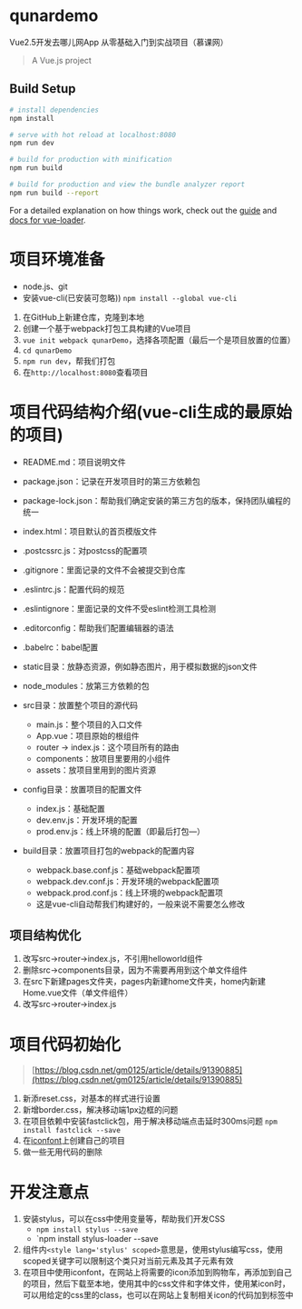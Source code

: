 # qunardemo
Vue2.5开发去哪儿网App  从零基础入门到实战项目（慕课网）

> A Vue.js project

## Build Setup

``` bash
# install dependencies
npm install

# serve with hot reload at localhost:8080
npm run dev

# build for production with minification
npm run build

# build for production and view the bundle analyzer report
npm run build --report
```

For a detailed explanation on how things work, check out the [guide](http://vuejs-templates.github.io/webpack/) and [docs for vue-loader](http://vuejs.github.io/vue-loader).


# 项目环境准备
* node.js、git
* 安装vue-cli(已安装可忽略))
`npm install --global vue-cli`

1. 在GitHub上新建仓库，克隆到本地
2. 创建一个基于webpack打包工具构建的Vue项目
3. `vue init webpack qunarDemo`，选择各项配置（最后一个是项目放置的位置）
4. `cd qunarDemo`
5. `npm run dev`，帮我们打包
6. 在`http://localhost:8080`查看项目

# 项目代码结构介绍(vue-cli生成的最原始的项目)
* README.md：项目说明文件
* package.json：记录在开发项目时的第三方依赖包
* package-lock.json：帮助我们确定安装的第三方包的版本，保持团队编程的统一
* index.html：项目默认的首页模版文件
* .postcssrc.js：对postcss的配置项
* .gitignore：里面记录的文件不会被提交到仓库
* .eslintrc.js：配置代码的规范
* .eslintignore：里面记录的文件不受eslint检测工具检测
* .editorconfig：帮助我们配置编辑器的语法
* .babelrc：babel配置

* static目录：放静态资源，例如静态图片，用于模拟数据的json文件
* node_modules：放第三方依赖的包
* src目录：放置整个项目的源代码
    * main.js：整个项目的入口文件
    * App.vue：项目原始的根组件
    * router  ->  index.js：这个项目所有的路由
    * components：放项目里要用的小组件
    * assets：放项目里用到的图片资源
* config目录：放置项目的配置文件
    * index.js：基础配置
    * dev.env.js：开发环境的配置
    * prod.env.js：线上环境的配置（即最后打包—）
* build目录：放置项目打包的webpack的配置内容
    * webpack.base.conf.js：基础webpack配置项
    * webpack.dev.conf.js：开发环境的webpack配置项
    * webpack.prod.conf.js：线上环境的webpack配置项
    * 这是vue-cli自动帮我们构建好的，一般来说不需要怎么修改

## 项目结构优化
1. 改写src->router->index.js，不引用helloworld组件
2. 删除src->components目录，因为不需要再用到这个单文件组件
3. 在src下新建pages文件夹，pages内新建home文件夹，home内新建Home.vue文件（单文件组件）
4. 改写src->router->index.js

# 项目代码初始化
> [https://blog.csdn.net/gm0125/article/details/91390885](https://blog.csdn.net/gm0125/article/details/91390885)

1. 新添reset.css，对基本的样式进行设置
2. 新增border.css，解决移动端1px边框的问题
3. 在项目依赖中安装fastclick包，用于解决移动端点击延时300ms问题
    `npm install fastclick --save`
4. 在[iconfont](https://www.iconfont.cn/)上创建自己的项目
5. 做一些无用代码的删除

# 开发注意点
1. 安装stylus，可以在css中使用变量等，帮助我们开发CSS
    * `npm install stylus --save`
    * `npm install stylus-loader --save
2. 组件内`<style lang='stylus' scoped>`意思是，使用stylus编写css，使用scoped关键字可以限制这个类只对当前元素及其子元素有效
3. 在项目中使用iconfont，在网站上将需要的icon添加到购物车，再添加到自己的项目，然后下载至本地，使用其中的css文件和字体文件，使用某icon时，可以用给定的css里的class，也可以在网站上复制相关icon的代码加到标签中
